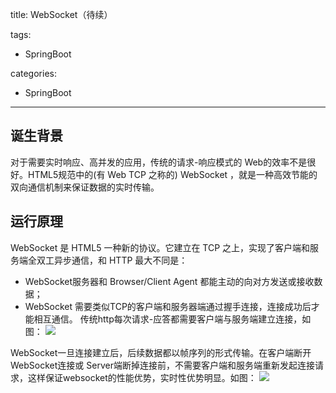 title: WebSocket（待续）

tags:
  - SpringBoot

categories:
  - SpringBoot
---
## 诞生背景
对于需要实时响应、高并发的应用，传统的请求-响应模式的 Web的效率不是很好。HTML5规范中的(有 Web TCP 之称的) WebSocket ，就是一种高效节能的双向通信机制来保证数据的实时传输。

## 运行原理
WebSocket 是 HTML5 一种新的协议。它建立在 TCP 之上，实现了客户端和服务端全双工异步通信，和 HTTP 最大不同是：
  - WebSocket服务器和 Browser/Client Agent 都能主动的向对方发送或接收数据；
  - WebSocket 需要类似TCP的客户端和服务器端通过握手连接，连接成功后才能相互通信。
传统http每次请求-应答都需要客户端与服务端建立连接，如图：
![](/img/springboot/http.png)

WebSocket一旦连接建立后，后续数据都以帧序列的形式传输。在客户端断开 WebSocket连接或 Server端断掉连接前，不需要客户端和服务端重新发起连接请求，这样保证websocket的性能优势，实时性优势明显。如图：
![](/img/springboot/websocket.png)
